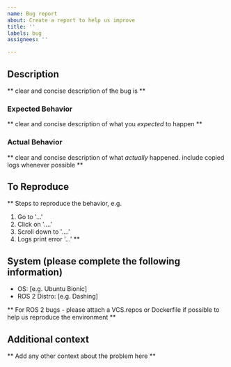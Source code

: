 ```yaml
---
name: Bug report
about: Create a report to help us improve
title: ''
labels: bug
assignees: ''

---
```


## Description
** clear and concise description of the bug is **

### Expected Behavior
** clear and concise description of what you _expected_ to happen **

### Actual Behavior
** clear and concise description of what _actually_ happened. include copied logs whenever possible **

## To Reproduce
** Steps to reproduce the behavior, e.g. 
1. Go to '...'
2. Click on '....'
3. Scroll down to '....'
4. Logs print error '...' **

## System (please complete the following information)
 - OS: [e.g. Ubuntu Bionic]
 - ROS 2 Distro: [e.g. Dashing]

** For ROS 2 bugs - please attach a VCS.repos or Dockerfile if possible to help us reproduce the environment **

## Additional context
** Add any other context about the problem here **
